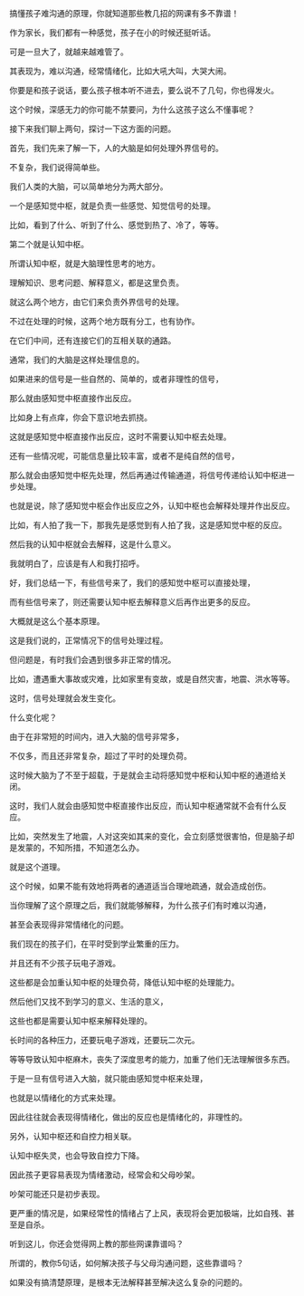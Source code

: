 搞懂孩子难沟通的原理，你就知道那些教几招的网课有多不靠谱！





作为家长，我们都有一种感觉，孩子在小的时候还挺听话。

可是一旦大了，就越来越难管了。

其表现为，难以沟通，经常情绪化，比如大吼大叫，大哭大闹。

你要是和孩子说话，要么孩子根本听不进去，要么说不了几句，你也得发火。

这个时候，深感无力的你可能不禁要问，为什么这孩子这么不懂事呢？

接下来我们聊上两句，探讨一下这方面的问题。



首先，我们先来了解一下，人的大脑是如何处理外界信号的。

不复杂，我们说得简单些。

我们人类的大脑，可以简单地分为两大部分。



一个是感知觉中枢，就是负责一些感觉、知觉信号的处理。

比如，看到了什么、听到了什么、感觉到热了、冷了，等等。



第二个就是认知中枢。

所谓认知中枢，就是大脑理性思考的地方。

理解知识、思考问题、解释意义，都是这里负责。



就这么两个地方，由它们来负责外界信号的处理。

不过在处理的时候，这两个地方既有分工，也有协作。

在它们中间，还有连接它们的互相关联的通路。



通常，我们的大脑是这样处理信息的。

如果进来的信号是一些自然的、简单的，或者非理性的信号，

那么就由感知觉中枢直接作出反应。

比如身上有点痒，你会下意识地去抓挠。

这就是感知觉中枢直接作出反应，这时不需要认知中枢去处理。



还有一些情况呢，可能信息量比较丰富，或者不是纯自然的信号，

那么就会由感知觉中枢先处理，然后再通过传输通道，将信号传递给认知中枢进一步处理。

也就是说，除了感知觉中枢会作出反应之外，认知中枢也会解释处理并作出反应。

比如，有人拍了我一下，那我先是感觉到有人拍了我，这是感知觉中枢的反应。

然后我的认知中枢就会去解释，这是什么意义。

我就明白了，应该是有人和我打招呼。



好，我们总结一下，有些信号来了，我们的感知觉中枢可以直接处理，

而有些信号来了，则还需要认知中枢去解释意义后再作出更多的反应。

大概就是这么个基本原理。



这是我们说的，正常情况下的信号处理过程。

但问题是，有时我们会遇到很多非正常的情况。

比如，遭遇重大事故或灾难，比如家里有变故，或是自然灾害，地震、洪水等等。

这时，信号处理就会发生变化。

什么变化呢？



由于在非常短的时间内，进入大脑的信号非常多，

不仅多，而且还非常复杂，超过了平时的处理负荷。

这时候大脑为了不至于超载，于是就会主动将感知觉中枢和认知中枢的通道给关闭。

这时，我们人就会由感知觉中枢直接作出反应，而认知中枢通常就不会有什么反应。

比如，突然发生了地震，人对这突如其来的变化，会立刻感觉很害怕，但是脑子却是发蒙的，不知所措，不知道怎么办。

就是这个道理。

这个时候，如果不能有效地将两者的通道适当合理地疏通，就会造成创伤。



当你理解了这个原理之后，我们就能够解释，为什么孩子们有时难以沟通，

甚至会表现得非常情绪化的问题。

我们现在的孩子们，在平时受到学业繁重的压力。

并且还有不少孩子玩电子游戏。

这些都是会加重认知中枢的处理负荷，降低认知中枢的处理能力。

然后他们又找不到学习的意义、生活的意义，

这些也都是需要认知中枢来解释处理的。

长时间的各种压力，还要玩电子游戏，还要玩二次元。

等等导致认知中枢麻木，丧失了深度思考的能力，加重了他们无法理解很多东西。

于是一旦有信号进入大脑，就只能由感知觉中枢来处理，

也就是以情绪化的方式来处理。

因此往往就会表现得情绪化，做出的反应也是情绪化的，非理性的。



另外，认知中枢还和自控力相关联。

认知中枢失灵，也会导致自控力下降。

因此孩子更容易表现为情绪激动，经常会和父母吵架。



吵架可能还只是初步表现。

更严重的情况是，如果经常性的情绪占了上风，表现将会更加极端，比如自残、甚至是自杀。



听到这儿，你还会觉得网上教的那些网课靠谱吗？

所谓的，教你5句话，如何解决孩子与父母沟通问题，这些靠谱吗？

如果没有搞清楚原理，是根本无法解释甚至解决这么复杂的问题的。





